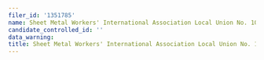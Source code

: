 ```yaml
---
filer_id: '1351785'
name: Sheet Metal Workers' International Association Local Union No. 104 Issues Committee
candidate_controlled_id: ''
data_warning:
title: Sheet Metal Workers' International Association Local Union No. 104 Issues Committee
---
```

